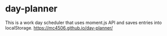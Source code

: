 # day-planner

This is a work day scheduler that uses moment.js API and saves entries into localStorage. 
https://mc4506.github.io/day-planner/